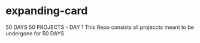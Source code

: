 # expanding-card
 50 DAYS 50 PROJECTS - DAY 1
 This Repo consists all projeccts meant to be undergone for 50 DAYS
